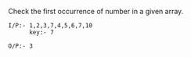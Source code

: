 Check the first occurrence of number in a given array.

```
I/P:- 1,2,3,7,4,5,6,7,10
      key:- 7

O/P:- 3
```
